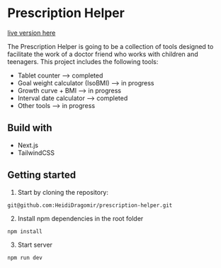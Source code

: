 # Prescription Helper

[live version here](https://prescription-helper.vercel.app/)

The Prescription Helper is going to be a collection of tools designed to facilitate the work of a doctor friend who works with children and teenagers.
This project includes the following tools:

- Tablet counter --> completed
- Goal weight calculator (IsoBMI) --> in progress
- Growth curve + BMI --> in progress
- Interval date calculator --> completed
- Other tools --> in progress

## Build with

- Next.js
- TailwindCSS

## Getting started

1. Start by cloning the repository:

```
git@github.com:HeidiDragomir/prescription-helper.git
```

2. Install npm dependencies in the root folder

```
npm install
```

3. Start server

```
npm run dev
```
